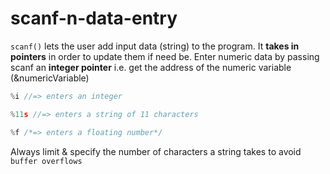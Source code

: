 # scanf-n-data-entry

`scanf()` lets the user add input data (string) to the program. It **takes in pointers** in order to update them if need be. Enter numeric data by passing scanf an **integer pointer** i.e. get the address of the numeric variable (&numericVariable)

```c
%i //=> enters an integer
```

```c
%11s //=> enters a string of 11 characters
```

```c
%f /*=> enters a floating number*/
```

Always limit & specify the number of characters a string takes to avoid `buffer overflows`